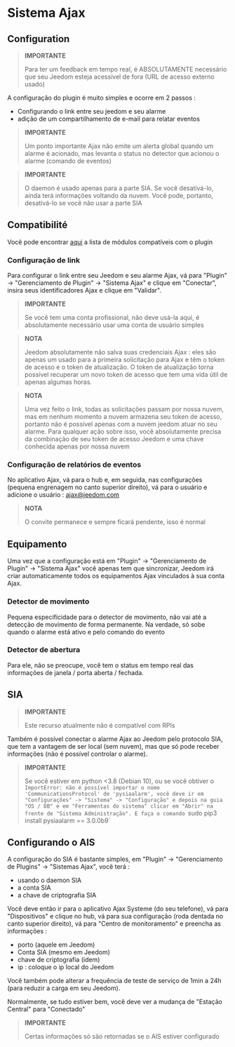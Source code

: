 # Sistema Ajax

## Configuration

>**IMPORTANTE**
>
>Para ter um feedback em tempo real, é ABSOLUTAMENTE necessário que seu Jeedom esteja acessível de fora (URL de acesso externo usado)

A configuração do plugin é muito simples e ocorre em 2 passos : 

- Configurando o link entre seu jeedom e seu alarme
- adição de um compartilhamento de e-mail para relatar eventos  

>**IMPORTANTE**
>
>Um ponto importante Ajax não emite um alerta global quando um alarme é acionado, mas levanta o status no detector que acionou o alarme (comando de eventos)

>**IMPORTANTE**
>
>O daemon é usado apenas para a parte SIA. Se você desativá-lo, ainda terá informações voltando da nuvem. Você pode, portanto, desativá-lo se você não usar a parte SIA

## Compatibilité

Você pode encontrar [aqui](https://compatibility.jeedom.com/index.php?v=d&p=home&plugin=ajaxSystem) a lista de módulos compatíveis com o plugin

### Configuração de link 

Para configurar o link entre seu Jeedom e seu alarme Ajax, vá para "Plugin" -> "Gerenciamento de Plugin" -> "Sistema Ajax" e clique em "Conectar", insira seus identificadores Ajax e clique em "Validar".

>**IMPORTANTE**
>
>Se você tem uma conta profissional, não deve usá-la aqui, é absolutamente necessário usar uma conta de usuário simples

>**NOTA**
>
> Jeedom absolutamente não salva suas credenciais Ajax : eles são apenas um usado para a primeira solicitação para Ajax e têm o token de acesso e o token de atualização. O token de atualização torna possível recuperar um novo token de acesso que tem uma vida útil de apenas algumas horas.

>**NOTA**
>
> Uma vez feito o link, todas as solicitações passam por nossa nuvem, mas em nenhum momento a nuvem armazena seu token de acesso, portanto não é possível apenas com a nuvem jeedom atuar no seu alarme. Para qualquer ação sobre isso, você absolutamente precisa da combinação de seu token de acesso Jeedom e uma chave conhecida apenas por nossa nuvem 

### Configuração de relatórios de eventos

No aplicativo Ajax, vá para o hub e, em seguida, nas configurações (pequena engrenagem no canto superior direito), vá para o usuário e adicione o usuário : ajax@jeedom.com

>**NOTA**
>
>O convite permanece e sempre ficará pendente, isso é normal

## Equipamento 

Uma vez que a configuração está em "Plugin" -> "Gerenciamento de Plugin" -> "Sistema Ajax" você apenas tem que sincronizar, Jeedom irá criar automaticamente todos os equipamentos Ajax vinculados à sua conta Ajax. 

### Detector de movimento

Pequena especificidade para o detector de movimento, não vai até a detecção de movimento de forma permanente. Na verdade, só sobe quando o alarme está ativo e pelo comando do evento

### Detector de abertura

Para ele, não se preocupe, você tem o status em tempo real das informações de janela / porta aberta / fechada.

## SIA

>**IMPORTANTE**
>
> Este recurso atualmente não é compatível com RPIs

Também é possível conectar o alarme Ajax ao Jeedom pelo protocolo SIA, que tem a vantagem de ser local (sem nuvem), mas que só pode receber informações (não é possível controlar o alarme).

>**IMPORTANTE**
>
> Se você estiver em python <3.8 (Debian 10), ou se você obtiver o `ImportError: não é possível importar o nome 'CommunicationsProtocol' de 'pysiaalarm', você deve ir em "Configurações" -> "Sistema" -> "Configuração" e depois na guia "OS / DB" e em "Ferramentas do sistema" clicar em "Abrir" na frente de "Sistema Administração". E faça o comando `sudo pip3 install pysiaalarm == 3.0.0b9`

## Configurando o AIS

A configuração do SIA é bastante simples, em "Plugin" -> "Gerenciamento de Plugins" -> "Sistemas Ajax", você terá : 
- usando o daemon SIA
- a conta SIA
- a chave de criptografia SIA

Você deve então ir para o aplicativo Ajax Systeme (do seu telefone), vá para "Dispositivos" e clique no hub, vá para sua configuração (roda dentada no canto superior direito), vá para "Centro de monitoramento" e preencha as informações : 

- porto (aquele em Jeedom)
- Conta SIA (mesmo em Jeedom)
- chave de criptografia (idem)
- ip : coloque o ip local do Jeedom

Você também pode alterar a frequência de teste de serviço de 1min a 24h (para reduzir a carga em seu Jeedom).

Normalmente, se tudo estiver bem, você deve ver a mudança de "Estação Central" para "Conectado"

>**IMPORTANTE**
>
> Certas informações só são retornadas se o AIS estiver configurado

